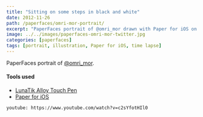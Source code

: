 ```yaml
---
title: "Sitting on some steps in black and white"
date: 2012-11-26
path: /paperfaces/omri-mor-portrait/
excerpt: "PaperFaces portrait of @omri_mor drawn with Paper for iOS on an iPad."
image: ../../images/paperfaces-omri-mor-twitter.jpg
categories: [paperfaces]
tags: [portrait, illustration, Paper for iOS, time lapse]
---
```


PaperFaces portrait of [@omri_mor](https://twitter.com/omri_mor).

#### Tools used

- [LunaTik Alloy Touch Pen](https://www.amazon.com/gp/product/B00821TR7G/ref=as_li_ss_tl?ie=UTF8&tag=mademist-20&linkCode=as2&camp=1789&creative=390957&creativeASIN=B00821TR7G)
- [Paper for iOS](https://paper.bywetransfer.com/)

`youtube: https://www.youtube.com/watch?v=c2sYfotHIl0`
